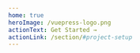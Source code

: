 ```yaml
---
home: true
heroImage: /vuepress-logo.png
actionText: Get Started →
actionLink: /section/#project-setup
---
```

